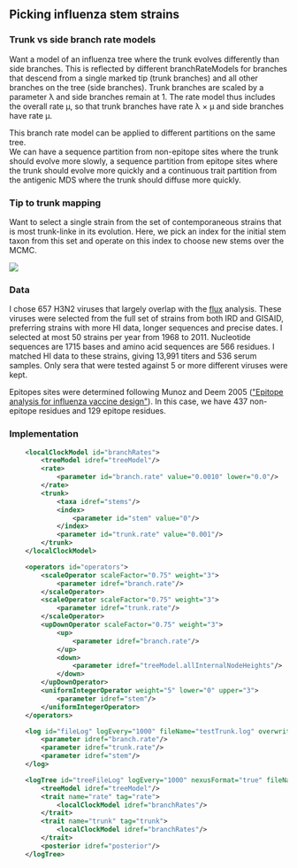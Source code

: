## Picking influenza stem strains

### Trunk vs side branch rate models

Want a model of an influenza tree where the trunk evolves differently than side branches.
This is reflected by different branchRateModels for branches that descend from a single marked tip (trunk branches) and all other branches on the tree (side branches).
Trunk branches are scaled by a parameter &lambda; and side branches remain at 1.
The rate model thus includes the overall rate &mu;, so that trunk branches have rate &lambda; &times; &mu; and side branches have rate &mu;.

This branch rate model can be applied to different partitions on the same tree.  
We can have a sequence partition from non-epitope sites where the trunk should evolve more slowly, a sequence partition from epitope sites where the trunk should evolve more quickly and a continuous trait partition from the antigenic MDS where the trunk should diffuse more quickly.

### Tip to trunk mapping

Want to select a single strain from the set of contemporaneous strains that is most trunk-linke in its evolution.
Here, we pick an index for the initial stem taxon from this set and operate on this index to choose new stems over the MCMC.

![](https://raw.github.com/trvrb/mk/master/figures/futuretree.png)

### Data

I chose 657 H3N2 viruses that largely overlap with the [flux](https://github.com/trvrb/flux) analysis.
These viruses were selected from the full set of strains from both IRD and GISAID, preferring strains with more HI data, longer sequences and precise dates.
I selected at most 50 strains per year from 1968 to 2011.
Nucleotide sequences are 1715 bases and amino acid sequences are 566 residues.
I matched HI data to these strains, giving 13,991 titers and 536 serum samples.
Only sera that were tested against 5 or more different viruses were kept.

Epitopes sites were determined following Munoz and Deem 2005 (["Epitope analysis for influenza vaccine design"](http://www.sciencedirect.com/science/article/pii/S0264410X0400636X)).
In this case, we have 437 non-epitope residues and 129 epitope residues.

### Implementation

```XML
	<localClockModel id="branchRates">
		<treeModel idref="treeModel"/>
		<rate>
			<parameter id="branch.rate" value="0.0010" lower="0.0"/>
		</rate>
		<trunk>
			<taxa idref="stems"/>
			<index>
				<parameter id="stem" value="0"/>
			</index>
			<parameter id="trunk.rate" value="0.001"/>
		</trunk>
	</localClockModel>
```

```XML
	<operators id="operators">
		<scaleOperator scaleFactor="0.75" weight="3">
			<parameter idref="branch.rate"/>
		</scaleOperator>
		<scaleOperator scaleFactor="0.75" weight="3">
			<parameter idref="trunk.rate"/>
		</scaleOperator>
		<upDownOperator scaleFactor="0.75" weight="3">
			<up>
				<parameter idref="branch.rate"/>
			</up>
			<down>
				<parameter idref="treeModel.allInternalNodeHeights"/>
			</down>
		</upDownOperator>
		<uniformIntegerOperator weight="5" lower="0" upper="3">
			<parameter idref="stem"/>
		</uniformIntegerOperator>		
	</operators>	
```

```XML
	<log id="fileLog" logEvery="1000" fileName="testTrunk.log" overwrite="false">
		<parameter idref="branch.rate"/>
		<parameter idref="trunk.rate"/>
		<parameter idref="stem"/>
	</log>		
```

```XML
	<logTree id="treeFileLog" logEvery="1000" nexusFormat="true" fileName="testTrunk.trees" sortTranslationTable="true">
		<treeModel idref="treeModel"/>
		<trait name="rate" tag="rate">
			<localClockModel idref="branchRates"/>
		</trait>
		<trait name="trunk" tag="trunk">
			<localClockModel idref="branchRates"/>
		</trait>
		<posterior idref="posterior"/>
	</logTree>
```



